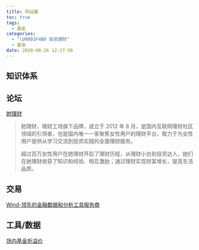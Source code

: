 ```yaml
---
title: 网站篇
toc: true
tags:
  - 基金
categories:
  - "\U0001F4B0 投资理财"
  - 基金
date: 2020-08-26 12:27:56
---
```

## 知识体系

## 论坛

[她理财](https://www.talicai.com/about)
> 她理财，理财工场旗下品牌，成立于 2012 年 8 月，是国内互联网理财社区领域的引领者，也是国内唯一一家聚焦女性用户的理财平台，致力于为女性用户提供从学习交流到投资实践的全面理财服务。
>
> 超过百万女性用户在她理财开启了理财历程，从理财小白到投资达人，她们在她理财收获了知识和经验、相互激励；通过理财实现财富增长，提高生活品质。

## 交易
[Wind-领先的金融数据和分析工具服务商](https://www.wind.com.cn/)
## 工具/数据
[场内基金折溢价](http://funddb.cn/discount/index)